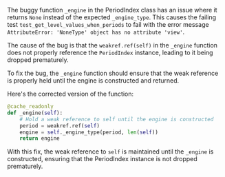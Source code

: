 The buggy function `_engine` in the PeriodIndex class has an issue where it returns `None` instead of the expected `_engine_type`. This causes the failing test `test_get_level_values_when_periods` to fail with the error message `AttributeError: 'NoneType' object has no attribute 'view'`.

The cause of the bug is that the `weakref.ref(self)` in the `_engine` function does not properly reference the `PeriodIndex` instance, leading to it being dropped prematurely.

To fix the bug, the `_engine` function should ensure that the weak reference is properly held until the engine is constructed and returned.

Here's the corrected version of the function:
```python
@cache_readonly
def _engine(self):
    # Hold a weak reference to self until the engine is constructed
    period = weakref.ref(self)
    engine = self._engine_type(period, len(self))
    return engine
```

With this fix, the weak reference to `self` is maintained until the `_engine` is constructed, ensuring that the PeriodIndex instance is not dropped prematurely.